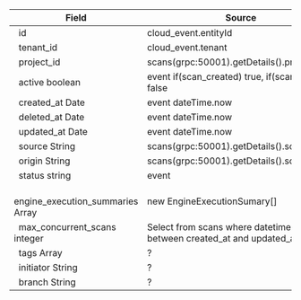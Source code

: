 | Field                              | Source                                                                 |
| ---------------------------------- | ---------------------------------------------------------------------- | 
|   id                               | cloud_event.entityId                                                   | 
|   tenant_id                        | cloud_event.tenant                                                     | 
|   project_id                       | scans(grpc:50001).getDetails().projectId                               | 
|   active boolean                   | event if(scan_created) true, if(scan_deleted) false                    |   
|   created_at Date                  | event dateTime.now                                                     |         
|   deleted_at Date                  | event dateTime.now                                                     |           
|   updated_at Date                  | event dateTime.now                                                     |           
|   source String                    | scans(grpc:50001).getDetails().scanSource                              |           
|   origin String                    | scans(grpc:50001).getDetails().scanOrigin                              |           
|   status string                    | event                                                                  |          
|   engine_execution_summaries Array | new EngineExecutionSumary[]                                            |          
|   max_concurrent_scans integer     | Select from scans where datetime.now between created_at and updated_at |           
|   tags Array                       | ?                                                                      |           
|   initiator String                 | ?                                                                      |           
|   branch String                    | ?                                                                      |          
